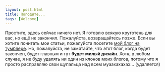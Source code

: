 ```yaml
---
layout: post.html
title: Погодите...
tags: [Welcome]
---
```


Простите, здесь сейчас ничего нет. Я готовлю всякую крутотень для вас, но ещё не закончил. Пожалуйста, возвращайтесь позже. Если вы хотите почитать мои статьи, пожалуйста посетите [мой блог на тумблере][tumblrblog]. Но, пожалуйста, не замятайте, что этот блог, когда будет закончен, будет главным и тут **будет милый дизайн**. Хотя, в любом случае, я не буду удалять ни один из клонов моих блогов, потому что я просто расправляю свои щупальца над всем муаахахахах... (удаляется)

[tumblrblog]: http://shamansir-ru.tumblr.com/

